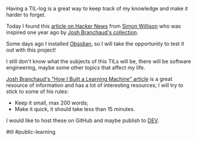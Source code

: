 Having a TIL-log is a great way to keep track of my knowledge and make it harder to forget.

Today I found this [article on Hacker News](https://news.ycombinator.com/item?id=27017604) from [Simon Willison](https://simonwillison.net/) who was inspired one year ago by [Josh Branchaud's collection](https://github.com/jbranchaud/til).

Some days ago I installed [Obsidian](https://obsidian.md/), so I will take the opportunity to test it out with this project!

I still don't know what the subjects of this TILs will be, there will be software engineering, maybe some other topics that affect my life.

[Josh Branchaud's "How I Built a Learning Machine" article](https://dev.to/jbranchaud/how-i-built-a-learning-machine-45k9) is a great resource of information and has a lot of interesting resources; I will try to stick to some of his rules:

* Keep it small, max 200 words;
* Make it quick, it should take less than 15 minutes.

I would like to host these on GitHub and maybe publish to [DEV](https://dev.to/beeman/automate-your-dev-posts-using-github-actions-4hp3).

#til #public-learning